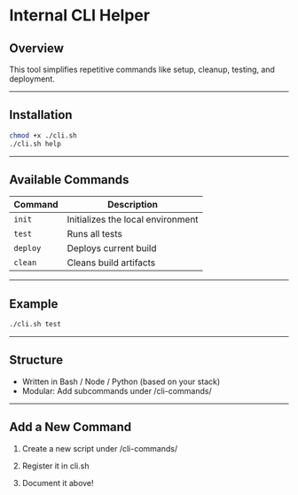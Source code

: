 <!--
START OF: cli-helper.md
Purpose: Provides usage guidelines for our internal CLI utility used to simplify common workflows.
Update Frequency: Update whenever a new CLI command is added or modified.
Location: docs/internal-tools/cli-helper.md
-->

# Internal CLI Helper

## Overview

This tool simplifies repetitive commands like setup, cleanup, testing, and deployment.

---

## Installation

```bash
chmod +x ./cli.sh
./cli.sh help
```
---

## Available Commands

| Command  | Description                       |
|----------|-----------------------------------|
| `init`   | Initializes the local environment |
| `test`   | Runs all tests                    |
| `deploy` | Deploys current build             |
| `clean`  | Cleans build artifacts            |

---

## Example

```bash
./cli.sh test
```
---

## Structure

- Written in Bash / Node / Python (based on your stack)
- Modular: Add subcommands under /cli-commands/

---

## Add a New Command

1. Create a new script under /cli-commands/

2. Register it in cli.sh

3. Document it above!

<!-- END OF: cli-helper.md -->
